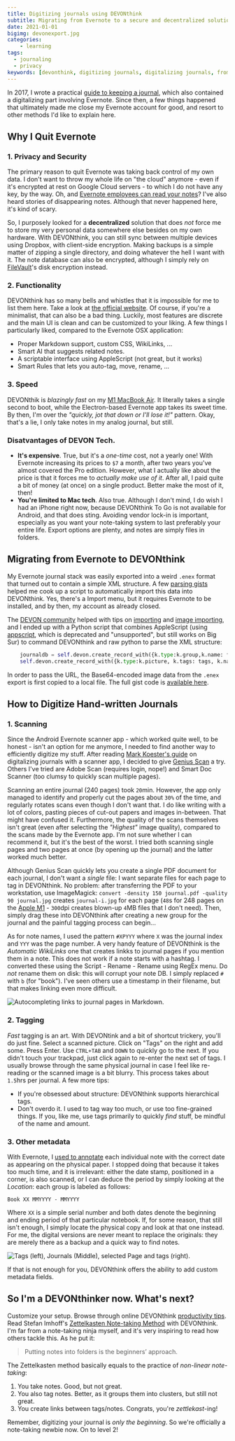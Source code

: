 ```yaml
---
title: Digitizing journals using DEVONthink
subtitle: Migrating from Evernote to a secure and decentralized solution
date: 2021-01-01
bigimg: devonexport.jpg
categories:
    - learning
tags:
  - journaling
  - privacy
keywords: [devonthink, digitizing journals, digitalizing journals, from evernote to devonthink, scanning journals, tagging journals, scanning hand-written journals]
---
```


In 2017, I wrote a practical [guide to keeping a journal](post/2017/07/journaling-in-practice/), which also contained a digitalizing part involving Evernote. Since then, a few things happened that ultimately made me close my Evernote account for good, and resort to other methods I'd like to explain here.

## Why I Quit Evernote

### 1. Privacy and Security

The primary reason to quit Evernote was taking back control of my own data. I don't want to throw my whole life on "the cloud" anymore - even if it's encrypted at rest on Google Cloud servers - to which I do not have any key, by the way. Oh, and 
[Evernote employees can read your notes](https://lifehacker.com/evernote-employees-can-read-your-notes-and-theres-no-w-1790099958)? I've also heard stories of disappearing notes. Although that never happened here, it's kind of scary. 

So, I purposely looked for a **decentralized** solution that does _not_ force me to store my very personal data somewhere else besides on my own hardware. With DEVONthink, you can still sync between multiple devices using Dropbox, with client-side encryption. Making backups is a simple matter of zipping a single directory, and doing whatever the hell I want with it. The note database can also be encrypted, although I simply rely on [FileVault](https://support.apple.com/en-us/HT204837)'s disk encryption instead.

### 2. Functionality

DEVONthink has so many bells and whistles that it is impossible for me to list them here. Take a look at [the official website](https://www.devontechnologies.com/apps/devonthink). Of course, if you're a minimalist, that can also be a bad thing. Luckily, most features are discrete and the main UI is clean and can be customized to your liking. A few things I particularly liked, compared to the Evernote OSX application:

- Proper Markdown support, custom CSS, WikiLinks, ...
- Smart AI that suggests related notes.
- A scriptable interface using AppleScript (not great, but it works) 
- Smart Rules that lets you auto-tag, move, rename, ...

### 3. Speed

DEVONthik is _blazingly fast_ on my [M1 MacBook Air](/post/2020/12/developing-on-apple-m1-silicon/). It literally takes a single second to boot, while the Electron-based Evernote app takes its sweet time. By then, I'm over the _"quickly, jot that down or I'll lose it!"_ pattern. Okay, that's a lie, I only take notes in my analog journal, but still. 

### Disatvantages of DEVON Tech.

- **It's expensive**. True, but it's a _one-time_ cost, not a yearly one! With Evernote increasing its prices to `$7` a month, after two years you've almost covered the Pro edition. However, what I actually like about the price is that it forces me to _actually make use of it_. After all, I paid quite a bit of money (at once) on a single product. Better make the most of it, then!
- **You're limited to Mac tech**. Also true. Although I don't mind, I do wish I had an iPhone right now, because DEVONthink To Go is not available for Android, and that does sting. Avoiding vendor lock-in is important, especially as you want your note-taking system to last preferably your entire life. Export options are plenty, and notes are simply files in folders. 

## Migrating from Evernote to DEVONthink

My Evernote journal stack was easily exported into a weird `.enex` format that turned out to contain a simple XML structure. A few [parsing gists](https://gist.github.com/evernotegists/6134552) helped me cook up a script to automatically import this data into DEVONthink. Yes, there's a Import menu, but it requires Evernote to be installed, and by then, my account as already closed. 

The [DEVON community](https://discourse.devontechnologies.com/t/easy-capture-of-pdf-from-web/4137/3) helped with tips on [importing](http://myproductivemac.com/blog/devon-think-part-3-importing-and-indexing14102015) and [image importing](https://wp.honekamp.net/2019/01/04/automate-storing-of-images-with-pythonista-and-devonthink/), and I ended up with a Python script that combines AppleScript (using [appscript](https://pypi.org/project/appscript/), which is deprecated and "unsupported", but still works on Big Sur) to command DEVONthink and raw python to parse the XML structure:

```python
    journaldb = self.devon.create_record_with({k.type:k.group,k.name: filename.replace(".enex", "")},in_=db)
    self.devon.create_record_with({k.type:k.picture, k.tags: tags, k.name: title, k.data: url},in_=journaldb)
```

In order to pass the URL, the Base64-encoded image data from the `.enex` export is first copied to a local file. The full gist code is [available here](https://gist.github.com/wgroeneveld/25139d401840bbfd65e0152a5791ba3f).

## How to Digitize Hand-written Journals

### 1. Scanning

Since the Android Evernote scanner app - which worked quite well, to be honest - isn't an option for me anymore, I needed to find another way to efficiently digitize my stuff. After reading [Mark Koester's guide](http://www.markwk.com/digitalize-paper-journals.html) on digitalizing journals with a scanner app, I decided to give [Genius Scan](https://www.thegrizzlylabs.com/genius-scan) a try. Others I've tried are Adobe Scan (requires login, nope!) and Smart Doc Scanner (too clumsy to quickly scan multiple pages).

Scanning an entire journal (240 pages) took `20`min. However, the app only managed to identify and properly cut the pages about `30%` of the time, and regularly rotates scans even though I don't want that. I do like writing with a lot of colors, pasting pieces of cut-out papers and images in-between. That might have confused it. Furthermore, the quality of the scans themselves isn't great (even after selecting the _"Highest"_ image quality), compared to the scans made by the Evernote app. I'm not sure whether I can recommend it, but it's the best of the worst. I tried both scanning single pages and two pages at once (by opening up the journal) and the latter worked much better.

Although Genius Scan quickly lets you create a single PDF document for each journal, I don't want a _single_ file: I want separate files for each page to tag in DEVONthink. No problem: after transferring the PDF to your workstation, use ImageMagick: `convert -density 150 journal.pdf -quality 90 journal.jpg` creates `journal-i.jpg` for each page (`48`s for 248 pages on the [Apple M1](/post/2020/12/developing-on-apple-m1-silicon/) - `300`dpi creates blown-up `4`MB files that I don't need). Then, simply drag these into DEVONthink after creating a new group for the journal and the painful tagging process can begin... 

As for note names, I used the pattern `#XPYYY` where `X` was the journal index and `YYY` was the page number. A very handy feature of DEVONthink is the _Automatic WikiLinks_ one that creates linkks to journal pages if you mention them in a note. This does not work if a note starts with a hashtag. I converted these using the Script - Rename - Rename using RegEx menu. Do _not_ rename them on disk: this will corrupt your note DB. I simply replaced `#` with `b` (for "book"). I've seen others use a timestamp in their filename, but that makes linking even more difficult.

![](../devon-wikilink.jpg "Autocompleting links to journal pages in Markdown.")

### 2. Tagging

_Fast_ tagging is an art. With DEVONtink and a bit of shortcut trickery, you'll do just fine. Select a scanned picture. Click on "Tags" on the right and add some. Press Enter. Use `CTRL+TAB` and `DOWN` to quickly go to the next. If you didn't touch your trackpad, just click again to re-enter the next set of tags. I usually browse through the same physical journal in case I feel like re-reading or the scanned image is a bit blurry. This process takes about `1.5`hrs per journal. A few more tips:

- If you're obsessed about structure: DEVONthink supports hierarchical tags.
- Don't overdo it. I used to tag way too much, or use too fine-grained things. If you, like me, use tags primarily to quickly _find_ stuff, be mindful of the name and amount. 

### 3. Other metadata

With Evernote, I [used to annotate]((post/2017/07/journaling-in-practice/)) each individual note with the correct date as appearing on the physical paper. I stopped doing that because it takes too much time, and it is irrelevant: either the date stamp, positioned in a corner, is also scanned, or I can deduce the period by simply looking at the _Location_: each group is labeled as follows:

```
Book XX MMYYYY - MMYYYY
```

Where `XX` is a simple serial number and both dates denote the beginning and ending period of that particular notebook. If, for some reason, that still isn't enough, I simply locate the physical copy and look at that one instead. For me, the digital versions are never meant to replace the originals: they are merely there as a backup and a quick way to find notes. 

![](../devon-notes.jpg "Tags (left), Journals (Middle), selected Page and tags (right).")

If that is not enough for you, DEVONthink offers the ability to add custom metadata fields. 

## So I'm a DEVONthinker now. What's next?

Customize your setup. Browse through online DEVONthink [productivity tips](http://myproductivemac.com/blog/making-devonthink-and-hazel-play-nicely1522017). Read Stefan Imhoff's [Zettelkasten Note-taking Method](https://www.stefanimhoff.de/zettelkasten-note-taking-devonthink/) with DEVONthink. I'm far from a note-taking ninja myself, and it's very inspiring to read how others tackle this. As he put it:

> Putting notes into folders is the beginners’ approach.

The Zettelkasten method basically equals to the practice of _non-linear note-taking_:

1. You take notes. Good, but not great.
2. You also tag notes. Better, as it groups them into clusters, but still not great. 
3. You create links between tags/notes. Congrats, you're _zettlekast_-ing!

Remember, digitizing your journal is _only the beginning_. So we're officially a note-taking newbie now. On to level 2! 
